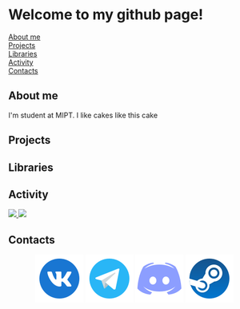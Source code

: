 # Welcome to my github page!

[About me](#about-me)</br>
[Projects](#projects)</br>
[Libraries](#libraries)</br>
[Activity](#activity)</br>
[Contacts](#contacts)</br>

## About me

I'm student at MIPT. I like cakes like this cake

## Projects


## Libraries


## Activity

<a href="https://github.com/ger0r0r">
  <img height="50%" src="https://github-readme-stats.vercel.app/api?username=Ger0r0r&theme=algolia&show_icons=true" />
  <img height="50%" src="https://github-readme-stats.vercel.app/api/top-langs/?username=Ger0r0r&theme=algolia&layout=compact" />
</a>

## Contacts

<p align="center">
	<a href="https://vk.com/geroror"><img src="vk-96.png" alt="Vkontakte"/></a>
	<a href="https://t.me/Ger0r0r"><img src="telegram-96.png" alt="Telegram"/></a>
	<a href="https://discordapp.com/users/360460703364284416/"><img src="discord-96.png" alt="Discord"/></a>
	<a href="https://steamcommunity.com/profiles/76561198244558474/"><img src="steam-96.png" alt="Steam"/></a>
	
</p>
